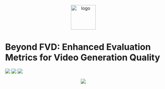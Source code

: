 <p align="center">
<a href="https://oooolga.github.io/JEDi.github.io/">
    <picture>
        <img alt="logo" src="https://oooolga.github.io/JEDi.github.io/static/images/logo-sparkles.png" height="80">
    </picture>
</a>
</p>

# Beyond FVD: Enhanced Evaluation Metrics for Video Generation Quality

<p align="left">
<a href="https://oooolga.github.io/JEDi.github.io/" alt="webpage">
    <img src="https://img.shields.io/badge/Webpage-JEDi-darkviolet" /></a>
<img src="https://img.shields.io/github/license/oooolga/JEDi" />
<img src="https://views.whatilearened.today/views/github/oooolga/JEDi.svg" />
<p align="center">
<picture>
  <img src="https://oooolga.github.io/JEDi.github.io/static/images/teaser_plot.png">
</picture>
</p>